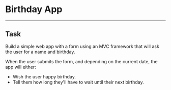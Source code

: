 # Birthday App

---------------

## Task

Build a simple web app with a form using an MVC framework that will ask the user for a name and birthday.

When the user submits the form, and depending on the current date, the app will either:

- Wish the user happy birthday.
- Tell them how long they'll have to wait until their next birthday.
